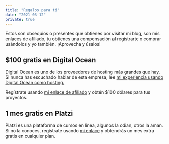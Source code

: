```yaml
---
title: "Regalos para ti"
date: "2021-03-12"
private: true
---
```


Estos son obsequios o presentes que obtienes por visitar mi blog, son mis enlaces de afiliado, tu obtienes una compensación al registrarte o comprar usándolos y yo también. ¡Aprovecha y úsalos!

## $100 gratis en Digital Ocean

Digital Ocean es uno de los proveedores de hosting más grandes que hay. Si nunca has escuchado hablar de esta empresa, lee [mi experiencia usando Digital Ocean como hosting.](digital-ocean-analisis-y-mi-experiencia/)

Regístrate usando [mi enlace de afiliado](https://m.do.co/c/a22240ebb8e7) y obtén $100 dólares para tus proyectos.

## 1 mes gratis en Platzi

Platzi es una plataforma de cursos en linea, algunos la odian, otros la aman. Si no la conoces, regístrate usando [mi enlace](https://platzi.com/r/eduardo-zepeda/) y obtendrás un mes extra gratis en cualquier plan.
